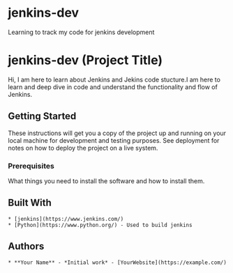 # jenkins-dev
Learning to track my code for jenkins development
# jenkins-dev (Project Title)

Hi, I am here to learn about Jenkins and Jekins code stucture.I am here to learn and deep dive in code and understand the functionality and flow of Jenkins.

## Getting Started

These instructions will get you a copy of the project up and running on your local machine
for development and testing purposes. See deployment for notes on how to deploy the project
on a live system.

### Prerequisites

What things you need to install the software and how to install them.

## Built With

    * [jenkins](https://www.jenkins.com/)
    * [Python](https://www.python.org/) - Used to build jenkins

## Authors

    * **Your Name** - *Initial work* - [YourWebsite](https://example.com/)
